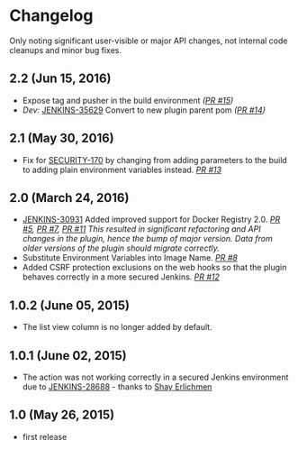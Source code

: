 # Changelog

Only noting significant user-visible or major API changes, not internal code cleanups and minor bug fixes.

## 2.2 (Jun 15, 2016)
* Expose tag and pusher in the build environment _([PR #15](https://github.com/jenkinsci/dockerhub-notification-plugin/pull/15))_
* _Dev:_ [JENKINS-35629]((https://issues.jenkins-ci.org/browse/JENKINS-35629)) Convert to new plugin parent pom _([PR #14](https://github.com/jenkinsci/dockerhub-notification-plugin/pull/14))_

## 2.1 (May 30, 2016)
* Fix for [SECURITY-170](https://issues.jenkins-ci.org/browse/SECURITY-170) by changing from adding parameters to the build to adding plain environment variables instead.
  _[PR #13](https://github.com/jenkinsci/dockerhub-notification-plugin/pull/13)_

## 2.0 (March 24, 2016)

* [JENKINS-30931](https://issues.jenkins-ci.org/browse/JENKINS-30931) Added improved support for Docker Registry 2.0.
    _[PR #5](https://github.com/jenkinsci/dockerhub-notification-plugin/pull/5),
    [PR #7](https://github.com/jenkinsci/dockerhub-notification-plugin/pull/7),
    [PR #11](https://github.com/jenkinsci/dockerhub-notification-plugin/pull/11)_
    _This resulted in significant refactoring and API changes in the plugin, hence the bump of major version. Data from older versions of the plugin should migrate correctly._
* Substitute Environment Variables into Image Name.
  _[PR #8](https://github.com/jenkinsci/dockerhub-notification-plugin/pull/8)_
* Added CSRF protection exclusions on the web hooks so that the plugin behaves correctly in a more secured Jenkins.
  _[PR #12](https://github.com/jenkinsci/dockerhub-notification-plugin/pull/12)_

## 1.0.2 (June 05, 2015)

* The list view column is no longer added by default.

## 1.0.1 (June 02, 2015)

* The action was not working correctly in a secured Jenkins environment due to [JENKINS-28688](https://issues.jenkins-ci.org/browse/JENKINS-28688) - thanks to [Shay Erlichmen](https://github.com/erlichmen)

## 1.0 (May 26, 2015)

* first release
